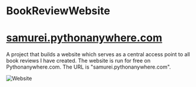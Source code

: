 # BookReviewWebsite
# [samurei.pythonanywhere.com](samurei.pythonanywhere.com)
A project that builds a website which serves as a central access point to all book reviews I have created.
The website is run for free on Pythonanywhere.com.
The URL is "samurei.pythonanywhere.com". 

![Website](https://user-images.githubusercontent.com/63969438/223215219-8257f99e-1233-4d0f-a276-feaaa6a7cf51.PNG)

